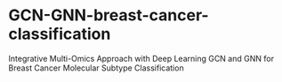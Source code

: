 # GCN-GNN-breast-cancer-classification
Integrative Multi-Omics Approach with Deep Learning GCN and GNN for Breast Cancer Molecular Subtype Classification  
